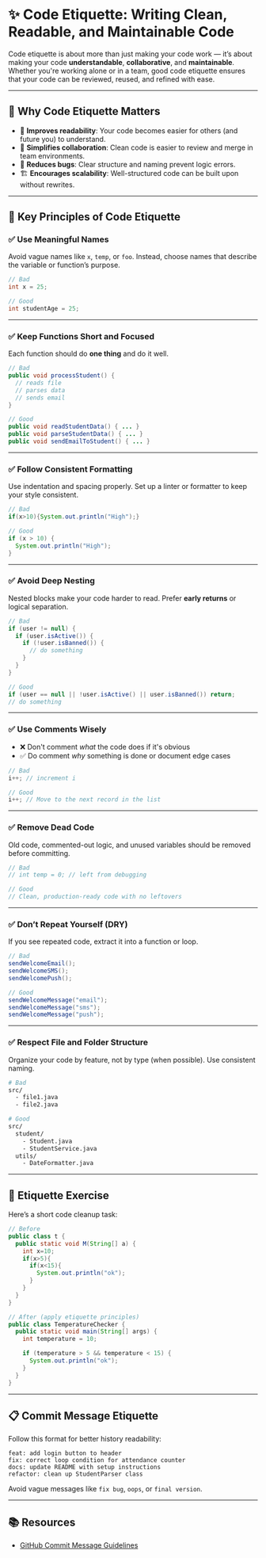 # ✨ Code Etiquette: Writing Clean, Readable, and Maintainable Code

Code etiquette is about more than just making your code work — it’s about making your code **understandable**, **collaborative**, and **maintainable**. Whether you're working alone or in a team, good code etiquette ensures that your code can be reviewed, reused, and refined with ease.

---

## 🧠 Why Code Etiquette Matters

- 💬 **Improves readability**: Your code becomes easier for others (and future you) to understand.
- 🔄 **Simplifies collaboration**: Clean code is easier to review and merge in team environments.
- 🧹 **Reduces bugs**: Clear structure and naming prevent logic errors.
- 🏗️ **Encourages scalability**: Well-structured code can be built upon without rewrites.

---

## 📐 Key Principles of Code Etiquette

### ✅ Use Meaningful Names

Avoid vague names like `x`, `temp`, or `foo`. Instead, choose names that describe the variable or function’s purpose.

```java
// Bad
int x = 25;

// Good
int studentAge = 25;
```

---

### ✅ Keep Functions Short and Focused

Each function should do **one thing** and do it well.

```java
// Bad
public void processStudent() {
  // reads file
  // parses data
  // sends email
}

// Good
public void readStudentData() { ... }
public void parseStudentData() { ... }
public void sendEmailToStudent() { ... }
```

---

### ✅ Follow Consistent Formatting

Use indentation and spacing properly. Set up a linter or formatter to keep your style consistent.

```java
// Bad
if(x>10){System.out.println("High");}

// Good
if (x > 10) {
  System.out.println("High");
}
```

---

### ✅ Avoid Deep Nesting

Nested blocks make your code harder to read. Prefer **early returns** or logical separation.

```java
// Bad
if (user != null) {
  if (user.isActive()) {
    if (!user.isBanned()) {
      // do something
    }
  }
}

// Good
if (user == null || !user.isActive() || user.isBanned()) return;
// do something
```

---

### ✅ Use Comments Wisely

- ❌ Don't comment *what* the code does if it's obvious
- ✅ Do comment *why* something is done or document edge cases

```java
// Bad
i++; // increment i

// Good
i++; // Move to the next record in the list
```

---

### ✅ Remove Dead Code

Old code, commented-out logic, and unused variables should be removed before committing.

```java
// Bad
// int temp = 0; // left from debugging

// Good
// Clean, production-ready code with no leftovers
```

---

### ✅ Don’t Repeat Yourself (DRY)

If you see repeated code, extract it into a function or loop.

```java
// Bad
sendWelcomeEmail();
sendWelcomeSMS();
sendWelcomePush();

// Good
sendWelcomeMessage("email");
sendWelcomeMessage("sms");
sendWelcomeMessage("push");
```

---

### ✅ Respect File and Folder Structure

Organize your code by feature, not by type (when possible). Use consistent naming.

```bash
# Bad
src/
  - file1.java
  - file2.java

# Good
src/
  student/
    - Student.java
    - StudentService.java
  utils/
    - DateFormatter.java
```

---

## 🧪 Etiquette Exercise

Here’s a short code cleanup task:

```java
// Before
public class t {
  public static void M(String[] a) {
    int x=10;
    if(x>5){
      if(x<15){
        System.out.println("ok");
      }
    }
  }
}

// After (apply etiquette principles)
public class TemperatureChecker {
  public static void main(String[] args) {
    int temperature = 10;

    if (temperature > 5 && temperature < 15) {
      System.out.println("ok");
    }
  }
}
```

---

## 📋 Commit Message Etiquette

Follow this format for better history readability:

```
feat: add login button to header
fix: correct loop condition for attendance counter
docs: update README with setup instructions
refactor: clean up StudentParser class
```

Avoid vague messages like `fix bug`, `oops`, or `final version`.

---

## 📚 Resources
- [GitHub Commit Message Guidelines](https://www.conventionalcommits.org/)
